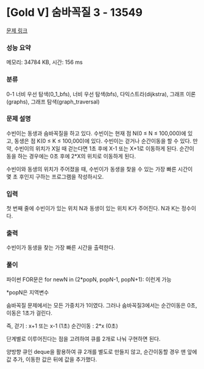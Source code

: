# [Gold V] 숨바꼭질 3 - 13549 

[문제 링크](https://www.acmicpc.net/problem/13549) 

### 성능 요약

메모리: 34784 KB, 시간: 156 ms

### 분류

0-1 너비 우선 탐색(0_1_bfs), 너비 우선 탐색(bfs), 다익스트라(dijkstra), 그래프 이론(graphs), 그래프 탐색(graph_traversal)

### 문제 설명

<p>수빈이는 동생과 숨바꼭질을 하고 있다. 수빈이는 현재 점 N(0 ≤ N ≤ 100,000)에 있고, 동생은 점 K(0 ≤ K ≤ 100,000)에 있다. 수빈이는 걷거나 순간이동을 할 수 있다. 만약, 수빈이의 위치가 X일 때 걷는다면 1초 후에 X-1 또는 X+1로 이동하게 된다. 순간이동을 하는 경우에는 0초 후에 2*X의 위치로 이동하게 된다.</p>

<p>수빈이와 동생의 위치가 주어졌을 때, 수빈이가 동생을 찾을 수 있는 가장 빠른 시간이 몇 초 후인지 구하는 프로그램을 작성하시오.</p>

### 입력 

 <p>첫 번째 줄에 수빈이가 있는 위치 N과 동생이 있는 위치 K가 주어진다. N과 K는 정수이다.</p>

### 출력 

 <p>수빈이가 동생을 찾는 가장 빠른 시간을 출력한다.</p>

### 풀이

파이썬 FOR문은 for newN in (2*popN, popN-1, popN+1): 이런게 가능

*popN은 지역변수


숨바꼭질 문제에서는 모든 가중치가 1이였다.
그러나 숨바꼭질3에서는 순간이동은 0초, 이동은 1초가 걸린다.

즉,
걷기 : x+1 또는 x-1 (1초)
순간이동 : 2*x (0초)

단계별로 이루어진다는 점을 고려하여 큐를 2개로 나눠 구현하면 된다.

양방향 큐인 deque을 활용하여 큐 2개를 별도로 만들지 않고, 순간이동할 경우 맨 앞에 값 추가, 이동한 값은 뒤에 값을 추가했다.


